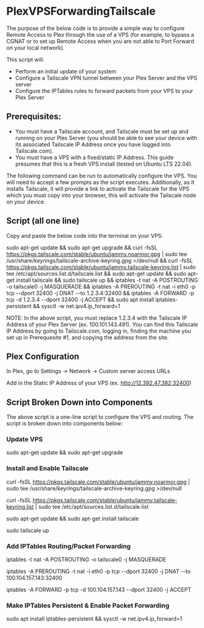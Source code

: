 # PlexVPSForwardingTailscale

The purpose of the below code is to provide a simple way to configure Remote Access to Plex through the use of a VPS (for example, to bypass a CGNAT or to set up Remote Access when you are not able to Port Forward on your local network).

This script will:
- Perform an initial update of your system
- Configure a Tailscale VPN tunnel between your Plex Server and the VPS server
- Configure the IPTables rules to forward packets from your VPS to your Plex Server

## Prerequisites:
- You must have a Tailscale account, and Tailscale must be set up and running on your Plex Server (you should be able to see your device with its associated Tailscale IP Address once you have logged into Tailscale.com).
- You must have a VPS with a fixed/static IP Address. This guide presumes that this is a fresh VPS install (tested on Ubuntu LTS 22.04).

The following command can be run to automatically configure the VPS. You will need to accept a few prompts as the script executes. Additionally, as it installs Tailscale, it will provide a link to activate the Tailscale for the VPS which you must copy into your browser, this will activate the Tailscale node on your device.

## Script (all one line)

Copy and paste the below code into the terminal on your VPS:

sudo apt-get update && sudo apt-get upgrade && curl -fsSL https://pkgs.tailscale.com/stable/ubuntu/jammy.noarmor.gpg | sudo tee /usr/share/keyrings/tailscale-archive-keyring.gpg >/dev/null && curl -fsSL https://pkgs.tailscale.com/stable/ubuntu/jammy.tailscale-keyring.list | sudo tee /etc/apt/sources.list.d/tailscale.list && sudo apt-get update && sudo apt-get install tailscale && sudo tailscale up && iptables -t nat -A POSTROUTING -o tailscale0 -j MASQUERADE && iptables -A PREROUTING -t nat -i eth0 -p tcp --dport 32400 -j DNAT --to 1.2.3.4:32400 && iptables -A FORWARD -p tcp -d 1.2.3.4 --dport 32400 -j ACCEPT && sudo apt install iptables-persistent && sysctl -w net.ipv4.ip_forward=1

NOTE: In the above script, you must replace 1.2.3.4 with the Tailscale IP Address of your Plex Server (ex. 100.101.143.491).
You can find this Tailscale IP Address by going to Tailscale.com, logging in, finding the machine you set up in Prerequesite #1, and copying the address from the site.

## Plex Configuration

In Plex, go to Settings -> Network -> Custom server access URLs

Add in the Static IP Address of your VPS (ex. http://12.392.47.382:32400)


## Script Broken Down into Components

The above script is a one-line script to configure the VPS and routing. The script is broken down into components below:

### Update VPS

sudo apt-get update && sudo apt-get upgrade

### Install and Enable Tailscale

curl -fsSL https://pkgs.tailscale.com/stable/ubuntu/jammy.noarmor.gpg | sudo tee /usr/share/keyrings/tailscale-archive-keyring.gpg >/dev/null

curl -fsSL https://pkgs.tailscale.com/stable/ubuntu/jammy.tailscale-keyring.list | sudo tee /etc/apt/sources.list.d/tailscale.list

sudo apt-get update && sudo apt-get install tailscale

sudo tailscale up

### Add IPTables Routing/Packet Forwarding

iptables -t nat -A POSTROUTING -o tailscale0 -j MASQUERADE

iptables -A PREROUTING -t nat -i eth0 -p tcp --dport 32400 -j DNAT --to 100.104.157.143:32400

iptables -A FORWARD -p tcp -d 100.104.157.143 --dport 32400 -j ACCEPT

### Make IPTables Persistent & Enable Packet Forwarding

sudo apt install iptables-persistent && sysctl -w net.ipv4.ip_forward=1
